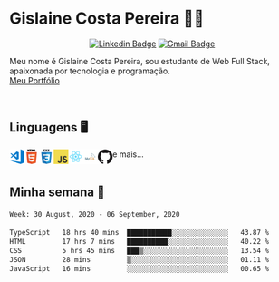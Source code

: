 # Gislaine Costa Pereira :woman_technologist:

<div align="center">
  
[![Linkedin Badge](https://img.shields.io/badge/-LinkedIn-blue?style=flat-square&logo=Linkedin&logoColor=white&link=https://www.linkedin.com/in/gislainecostapereira/)](https://www.linkedin.com/in/gislainecostapereira/)
[![Gmail Badge](https://img.shields.io/badge/-Gmail-c14438?style=flat-square&logo=Gmail&logoColor=white&link=mailto:gislainecosta@agronoma.eng.br)](mailto:gislainecosta@agronoma.eng.br)

</div>

Meu nome é Gislaine Costa Pereira, sou estudante de Web Full Stack, apaixonada por tecnologia e programação.<br>
[Meu Portfólio](http://gislaine-costa.surge.sh/) 

<br>

## Linguagens 🖥️ 

<img align="left" alt="Visual Studio Code" width="26px" src="https://raw.githubusercontent.com/github/explore/80688e429a7d4ef2fca1e82350fe8e3517d3494d/topics/visual-studio-code/visual-studio-code.png" />
<img align="left" alt="HTML5" width="26px" src="https://raw.githubusercontent.com/github/explore/80688e429a7d4ef2fca1e82350fe8e3517d3494d/topics/html/html.png" />
<img align="left" alt="CSS3" width="26px" src="https://raw.githubusercontent.com/github/explore/80688e429a7d4ef2fca1e82350fe8e3517d3494d/topics/css/css.png" />
<img align="left" alt="JavaScript" width="26px" src="https://raw.githubusercontent.com/github/explore/80688e429a7d4ef2fca1e82350fe8e3517d3494d/topics/javascript/javascript.png" />
<img align="left" alt="React" width="26px" src="https://raw.githubusercontent.com/github/explore/80688e429a7d4ef2fca1e82350fe8e3517d3494d/topics/react/react.png" />
<img align="left" alt="MySQL" width="26px" src="https://raw.githubusercontent.com/github/explore/80688e429a7d4ef2fca1e82350fe8e3517d3494d/topics/mysql/mysql.png" />
<img align="left" alt="GitHub" width="26px" src="https://raw.githubusercontent.com/github/explore/78df643247d429f6cc873026c0622819ad797942/topics/github/github.png" />
 e mais...
 <br>
 <br>


## Minha semana 📅
<!--START_SECTION:waka-->
```text
Week: 30 August, 2020 - 06 September, 2020

TypeScript   18 hrs 40 mins  ███████████░░░░░░░░░░░░░░   43.87 % 
HTML         17 hrs 7 mins   ██████████░░░░░░░░░░░░░░░   40.22 % 
CSS          5 hrs 45 mins   ███▒░░░░░░░░░░░░░░░░░░░░░   13.54 % 
JSON         28 mins         ▒░░░░░░░░░░░░░░░░░░░░░░░░   01.11 % 
JavaScript   16 mins         ░░░░░░░░░░░░░░░░░░░░░░░░░   00.65 % 
```
<!--END_SECTION:waka-->
